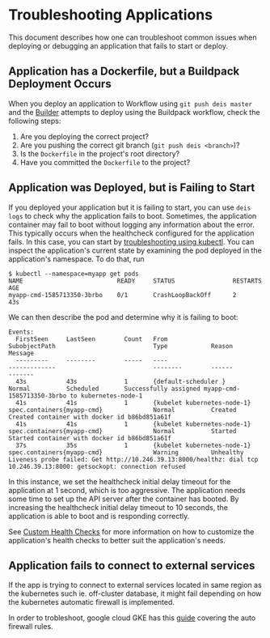 # Troubleshooting Applications

This document describes how one can troubleshoot common issues when deploying or debugging an
application that fails to start or deploy.


## Application has a Dockerfile, but a Buildpack Deployment Occurs

When you deploy an application to Workflow using `git push deis master` and the [Builder][]
attempts to deploy using the Buildpack workflow, check the following steps:

1. Are you deploying the correct project?
2. Are you pushing the correct git branch (`git push deis <branch>`)?
3. Is the `Dockerfile` in the project's root directory?
4. Have you committed the `Dockerfile` to the project?

## Application was Deployed, but is Failing to Start

If you deployed your application but it is failing to start, you can use `deis logs` to check
why the application fails to boot. Sometimes, the application container may fail to boot without
logging any information about the error. This typically occurs when the healthcheck configured for
the application fails. In this case, you can start by
[troubleshooting using kubectl][troubleshooting-kubectl]. You can inspect the application's current
state by examining the pod deployed in the application's namespace. To do that, run

	$ kubectl --namespace=myapp get pods
	NAME                          READY     STATUS                RESTARTS   AGE
	myapp-cmd-1585713350-3brbo    0/1       CrashLoopBackOff      2          43s

We can then describe the pod and determine why it is failing to boot:


	Events:
	  FirstSeen     LastSeen        Count   From                            SubobjectPath                           Type            Reason          Message
	  ---------     --------        -----   ----                            -------------                           --------        ------          -------
	  43s           43s             1       {default-scheduler }                                                    Normal          Scheduled       Successfully assigned myapp-cmd-1585713350-3brbo to kubernetes-node-1
	  41s           41s             1       {kubelet kubernetes-node-1}     spec.containers{myapp-cmd}              Normal          Created         Created container with docker id b86bd851a61f
	  41s           41s             1       {kubelet kubernetes-node-1}     spec.containers{myapp-cmd}              Normal          Started         Started container with docker id b86bd851a61f
	  37s           35s             1       {kubelet kubernetes-node-1}     spec.containers{myapp-cmd}              Warning         Unhealthy       Liveness probe failed: Get http://10.246.39.13:8000/healthz: dial tcp 10.246.39.13:8000: getsockopt: connection refused

In this instance, we set the healthcheck initial delay timeout for the application at 1 second,
which is too aggressive. The application needs some time to set up the API server after the
container has booted. By increasing the healthcheck initial delay timeout to 10 seconds, the
application is able to boot and is responding correctly.

See [Custom Health Checks][healthchecks] for more information on how to customize the application's
health checks to better suit the application's needs.


[builder]: ../understanding-workflow/components.md#builder
[healthchecks]: ../applications/managing-app-configuration.md#custom-health-checks
[troubleshooting-kubectl]: kubectl.md

## Application fails to connect to external services
If the app is trying to connect to external services located in same region as the kubernetes such ie. off-cluster database, it might fail depending on how the kubernetes automatic firewall is implemented.

In order to trobleshoot, google cloud GKE has this [guide](https://cloud.google.com/kubernetes-engine/docs/troubleshooting#autofirewall) covering the auto firewall rules.

